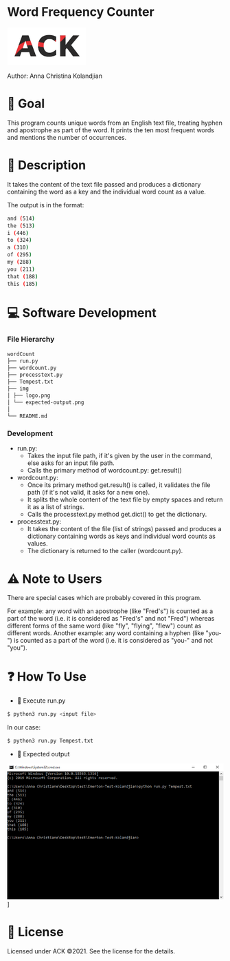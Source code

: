 # Word Frequency Counter

[![](./img/logo.png)](https://www.ackolandjian.tk)

Author: Anna Christina Kolandjian
 
# 🎯 Goal
This program counts unique words from an English text file, treating hyphen and apostrophe 
as part of the word. It prints the ten most frequent words and mentions the number of 
occurrences.

# 📝 Description 
It takes the content of the text file passed and produces a dictionary
containing the word as a key and the individual word count as a value.

The output is in the format:

```bash
and (514)
the (513)
i (446)
to (324)
a (310)
of (295)
my (288)
you (211)
that (188)
this (185)
```

# 💻 Software Development
### File Hierarchy
```
wordCount
├── run.py
├── wordcount.py
├── processtext.py
├── Tempest.txt
├── img
│ ├── logo.png
│ └── expected-output.png
│ 
└── README.md
```
### Development

- run.py: 
   - Takes the input file path, if it's given by the user in the command, else asks for an input file path.
   - Calls the primary method of wordcount.py: get.result() 
- wordcount.py:
   - Once its primary method get.result() is called, it validates the file path (if it's not valid, it asks for a new one). 
   - It splits the whole content of the text file by empty spaces and return it as a list of strings.
   - Calls the processtext.py method get.dict() to get the dictionary.
- processtext.py:
   - It takes the content of the file (list of strings) passed and produces a dictionary containing words as keys and individual word counts as values.
   - The dictionary is returned to the caller (wordcount.py).

# ⚠️ Note to Users

There are special cases which are probably covered in this program.

For example: any word with an apostrophe (like "Fred's") is counted as a part of the word (i.e. it is considered as "Fred's" and not "Fred") whereas different forms of the same word (like "fly", "flying", "flew") count as different words.
Another example: any word containing a hyphen (like "you-") is counted as a part of the word (i.e. it is considered as "you-" and not "you").

# ❓ How To Use

* 🏃 Execute run.py
```bash
$ python3 run.py <input file>
```
In our case:
```bash
$ python3 run.py Tempest.txt
```
* 🏁 Expected output

![](./img/expected-output.png)]

# 📃 License

Licensed under ACK ©2021. See the license for the details.
